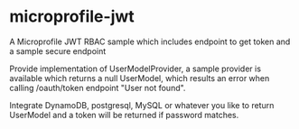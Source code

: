 # microprofile-jwt
A Microprofile JWT RBAC sample which includes endpoint to get token and a sample secure endpoint

Provide implementation of UserModelProvider, a sample provider is available which returns a null UserModel, which results an error when calling /oauth/token endpoint "User not found".

Integrate DynamoDB, postgresql, MySQL or whatever you like to return UserModel and a token will be returned if password matches.
